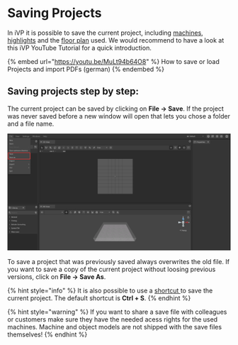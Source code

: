 # Saving Projects

In iVP it is possible to save the current project, including [machines](./machines/first-steps-with-3d-object.md), [highlights](./machines/highlighting-objects.md) and the [floor plan](./user-interface/the-floor-plan.md) used. We would recommend to have a look at this iVP YouTube Tutorial for a quick introduction.

{% embed url="https://youtu.be/MuLt94b64O8" %}
How to save or load Projects and import PDFs (german)
{% endembed %}

## Saving projects step by step:

The current project can be saved by clicking on **File -> Save**. If the project was never saved before a new window will open that lets you chose a folder and a file name.

![](../../.gitbook/assets/iVP_Planning_GettingStarted_SavingProjects.png)

To save a project that was previously saved always overwrites the old file. If you want to save a copy of the current project without loosing previous versions, click on **File -> Save As**.

{% hint style="info" %}
It is also possible to use a [shortcut ](./settings/input-manager.md)to save the current project. The default shortcut is **Ctrl + S**.
{% endhint %}

{% hint style="warning" %}
If you want to share a save file with colleagues or customers make sure they have the needed acess rights for the used machines. Machine and object models are not shipped with the save files themselves!
{% endhint %}